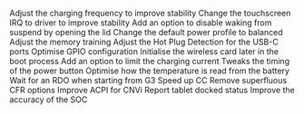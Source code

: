Adjust the charging frequency to improve stability
Change the touchscreen IRQ to driver to improve stability
Add an option to disable waking from suspend by opening the lid
Change the default power profile to balanced
Adjust the memory training
Adjust the Hot Plug Detection for the USB-C ports
Optimise GPIO configuration
Initialise the wireless card later in the boot process
Add an option to limit the charging current
Tweaks the timing of the power button
Optimise how the temperature is read from the battery
Wait for an RDO when starting from G3
Speed up CC
Remove superfluous CFR options
Improve ACPI for CNVi
Report tablet docked status
Improve the accuracy of the SOC
